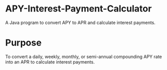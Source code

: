# APY-Interest-Payment-Calculator
A Java program to convert APY to APR and calculate interest payments.

# Purpose
To convert a daily, weekly, monthly, or semi-annual compounding APY rate into an APR to calculate interest payments.
